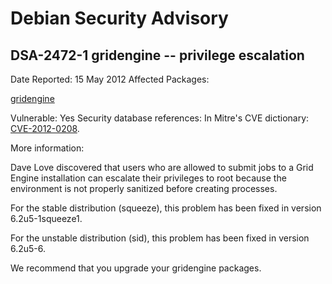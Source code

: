 
Debian Security Advisory
========================


DSA-2472-1 gridengine -- privilege escalation
---------------------------------------------



Date Reported:
15 May 2012
Affected Packages:

[gridengine](https://packages.debian.org/src:gridengine)

Vulnerable:
Yes
Security database references:
In Mitre's CVE dictionary: [CVE-2012-0208](https://security-tracker.debian.org/tracker/CVE-2012-0208).  

More information:

Dave Love discovered that users who are allowed to submit jobs to a
Grid Engine installation can escalate their privileges to root because
the environment is not properly sanitized before creating processes.


For the stable distribution (squeeze), this problem has been fixed in
version 6.2u5-1squeeze1.


For the unstable distribution (sid), this problem has been fixed in
version 6.2u5-6.


We recommend that you upgrade your gridengine packages.





